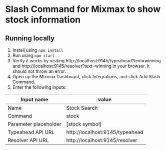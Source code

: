 # Slash Command for Mixmax to show stock information


## Running locally

1. Install using `npm install`
2. Run using `npm start`
3. Verify it works by visiting http://localhost:9145/typeahead?text=winning and http://localhost:9145/resolver?text=winning in your browser. It should not throw an error.
4. Open up the Mixmax Dashboard, click Integrations, and click Add Slash Command.
5. Enter the following inputs:

| Input name            | value                           |
|-----------------------|---------------------------------|
| Name                  | Stock Search                    |
| Command               | stock                           |
| Parameter placeholder | [stock symbol]                  |
| Typeahead API URL     | http://localhost:9145/typeahead |
| Resolver API URL      | http://localhost:9145/resolver  |


